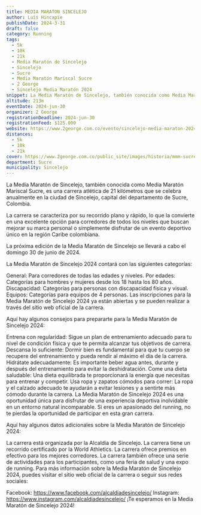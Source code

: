 ```yaml
---
title: MEDIA MARATON SINCELEJO
author: Luis Hincapie
publishDate: 2024-3-31
draft: false
category: Running
tags:
  - 5k
  - 10k
  - 21k
  - Media Maratón de Sincelejo
  - Sincelejo
  - Sucre
  - Media Maratón Mariscal Sucre
  - 2 George
  - Sincelejo Media Maratón 2024
snippet: La Media Maratón de Sincelejo, también conocida como Media Maratón Mariscal Sucre, es una carrera atlética de 21 kilómetros que se celebra anualmente en la ciudad de Sincelejo, capital del departamento de Sucre, Colombia.
altitude: 213m
eventDate: 2024-jun-30
organizer: 2 George
registrationDeadline: 2024-jun-30
registrationFeed: $125.000
website: https://www.2george.com.co/evento/sincelejo-media-maraton-2024
distances:
  - 5k
  - 10k
  - 21k
cover: https://www.2george.com.co/public_site/images/historia/mmm-sucre/2023/2.webp
department: Sucre
municipality: Sincelejo
---
```


La Media Maratón de Sincelejo, también conocida como Media Maratón Mariscal Sucre, es una carrera atlética de 21 kilómetros que se celebra anualmente en la ciudad de Sincelejo, capital del departamento de Sucre, Colombia.

La carrera se caracteriza por su recorrido plano y rápido, lo que la convierte en una excelente opción para corredores de todos los niveles que buscan mejorar su marca personal o simplemente disfrutar de un evento deportivo único en la región Caribe colombiana.

La próxima edición de la Media Maratón de Sincelejo se llevará a cabo el domingo 30 de junio de 2024.

La Media Maratón de Sincelejo 2024 contará con las siguientes categorías:

General: Para corredores de todas las edades y niveles.
Por edades: Categorías para hombres y mujeres desde los 18 hasta los 80 años.
Discapacidad: Categorías para personas con discapacidad física y visual.
Equipos: Categorías para equipos de 4 personas.
Las inscripciones para la Media Maratón de Sincelejo 2024 ya están abiertas y se pueden realizar a través del sitio web oficial de la carrera.

Aquí hay algunos consejos para prepararte para la Media Maratón de Sincelejo 2024:

Entrena con regularidad: Sigue un plan de entrenamiento adecuado para tu nivel de condición física y que te permita alcanzar tus objetivos de carrera.
Descansa lo suficiente: Dormir bien es fundamental para que tu cuerpo se recupere del entrenamiento y pueda rendir al máximo el día de la carrera.
Hidrátate adecuadamente: Es importante beber agua antes, durante y después del entrenamiento para evitar la deshidratación.
Come una dieta saludable: Una dieta equilibrada te proporcionará la energía que necesitas para entrenar y competir.
Usa ropa y zapatos cómodos para correr: La ropa y el calzado adecuado te ayudarán a evitar lesiones y a sentirte más cómodo durante la carrera.
La Media Maratón de Sincelejo 2024 es una oportunidad única para disfrutar de una experiencia deportiva inolvidable en un entorno natural incomparable. Si eres un apasionado del running, no te pierdas la oportunidad de participar en esta gran carrera.

Aquí hay algunos datos adicionales sobre la Media Maratón de Sincelejo 2024:

La carrera está organizada por la Alcaldía de Sincelejo.
La carrera tiene un recorrido certificado por la World Athletics.
La carrera ofrece premios en efectivo para los mejores corredores.
La carrera también ofrece una serie de actividades para los participantes, como una feria de salud y una expo de running.
Para más información sobre la Media Maratón de Sincelejo 2024, puedes visitar el sitio web oficial de la carrera o seguir sus redes sociales:

Facebook: https://www.facebook.com/alcaldiadesincelejo/
Instagram: https://www.instagram.com/alcaldiadesincelejo/
¡Te esperamos en la Media Maratón de Sincelejo 2024!
